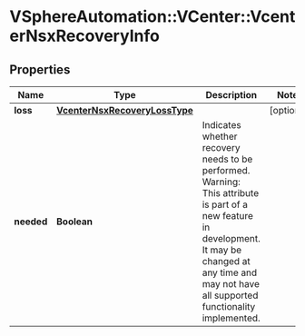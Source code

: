 # VSphereAutomation::VCenter::VcenterNsxRecoveryInfo

## Properties
Name | Type | Description | Notes
------------ | ------------- | ------------- | -------------
**loss** | [**VcenterNsxRecoveryLossType**](VcenterNsxRecoveryLossType.md) |  | [optional] 
**needed** | **Boolean** | Indicates whether recovery needs to be performed. Warning: This attribute is part of a new feature in development. It may be changed at any time and may not have all supported functionality implemented. | 


